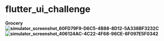 # flutter_ui_challenge

<b>Grocery<b/><br/>
![simulator_screenshot_60FD79F9-D6C5-4B88-8D12-5A338BF3232C](https://github.com/chanisaraM/flutter-ui-challenge/assets/106732385/3bd797c6-0805-4e51-98b4-e973cc0f128e)
![simulator_screenshot_406124AC-4C22-4F68-96CE-6F097E5F0342](https://github.com/chanisaraM/flutter-ui-challenge/assets/106732385/db8b892f-ba68-4998-a8c4-b42ae5da7512)
